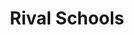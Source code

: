 ---
title: "Rival Schools"
summary: "Rival Schools is an American post-hardcore band from New York City, New York. For most of their tenure, the band has featured Walter Schreifels on vocals and guitar, Ian Love on guitar, Cache Tolman on bass guitar, and Sam Siegler on drums.
Formed by Schreifels, frontman of Quicksand, Rival Schools is a hardcore supergroup; its members were alumni of '80s and '90s hardcore bands including Gorilla Biscuits , CIV , Youth of Today and Iceburn .
The band's name comes from the Capcom fighting game Rival Schools: United By Fate. In their short history, the band toured both the United Kingdom and the United States.
In 2008, the band reformed to play some live shows, including Soundwave in Australia, Rock Am Ring in Germany, Hove Festival in Norway, a headline tour and Download Festival in the United Kingdom.
On November 16, 2010, the band released the deluxe single for \"Shot After Shot\" on iTunes from the forthcoming record Pedals, which was released March 8, 2011. Rival Schools released their third album, Found, on April 9, 2013. Following a tour in support of the album, the band became inactive once again, before reuniting in 2022 to celebrate the 20th anniversary of United By Fate."
slug: "rival-schools"
image: "rival-schools.jpg"
apple_music_artist_url: "https://music.apple.com/gb/artist/rival-schools/407052"
wikipedia_url: "https://en.wikipedia.org/wiki/Rival_Schools_(band)"
---